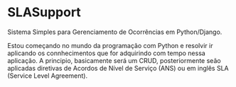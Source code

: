 # SLASupport
Sistema Simples para Gerenciamento de Ocorrências em Python/Django.

Estou começando no mundo da programação com Python e resolvir ir aplicando os connhecimentos que for adquirindo com tempo nessa aplicação. A principio, basicamente será um CRUD, posteriormente seão aplicadas diretivas de Acordos de Nível de Serviço (ANS) ou em inglês SLA (Service Level Agreement).

